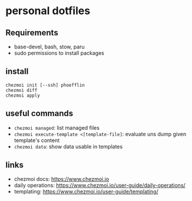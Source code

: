 # personal dotfiles

## Requirements

  * base-devel, bash, stow, paru
  * sudo permissions to install packages

## install

    chezmoi init [--ssh] phoefflin
    chezmoi diff
    chezmoi apply

## useful commands

  * `chezmoi managed`: list managed files
  * `chezmoi execute-template <[template-file]`: evaluate uns dump given template's content
  * `chezmoi data`: show data usable in templates

## links

  * chezmoi docs: https://www.chezmoi.io
  * daily operations: https://www.chezmoi.io/user-guide/daily-operations/
  * templating: https://www.chezmoi.io/user-guide/templating/
